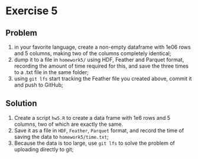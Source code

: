 # Exercise 5
## Problem 
1. in your favorite language, create a non-empty dataframe with 1e06 rows and 5 columns, making two of the columns completely identical;
2. dump it to a file in `homework5/` using HDF, Feather and Parquet format, recording the amount of time required for this, and save the three times to a .txt file in the same folder;
3. using `git lfs` start tracking the Feather file you created above, commit it and push to GitHub;

## Solution
1. Create a script `hw5.R` to create a data frame with 1e6 rows and 5 columns, two of which are exactly the same.
2. Save it as a file in `HDF`, `Feather`, `Parquet` format, and record the time of saving the data to `homework5/time.txt`;
3. Because the data is too large, use `git lfs` to solve the problem of uploading directly to git;

